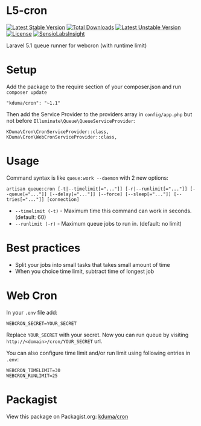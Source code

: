 # L5-cron
[![Latest Stable Version](https://poser.pugx.org/kduma/cron/v/stable.svg)](https://packagist.org/packages/kduma/cron) 
[![Total Downloads](https://poser.pugx.org/kduma/cron/downloads.svg)](https://packagist.org/packages/kduma/cron) 
[![Latest Unstable Version](https://poser.pugx.org/kduma/cron/v/unstable.svg)](https://packagist.org/packages/kduma/cron) 
[![License](https://poser.pugx.org/kduma/cron/license.svg)](https://packagist.org/packages/kduma/cron)
[![SensioLabsInsight](https://insight.sensiolabs.com/projects/d4c13dd0-ded4-4d89-82c2-34e30b6eec09/mini.png)](https://insight.sensiolabs.com/projects/d4c13dd0-ded4-4d89-82c2-34e30b6eec09)

Laravel 5.1 queue runner for webcron (with runtime limit)

# Setup
Add the package to the require section of your composer.json and run `composer update`

    "kduma/cron": "~1.1"

Then add the Service Provider to the providers array in `config/app.php` but not before `Illuminate\Queue\QueueServiceProvider`:

    KDuma\Cron\CronServiceProvider::class,
    KDuma\Cron\WebCronServiceProvider::class,


# Usage

Command syntax is like `queue:work --daemon` with 2 new options:

    artisan queue:cron [-t|--timelimit[="..."]] [-r|--runlimit[="..."]] [--queue[="..."]] [--delay[="..."]] [--force] [--sleep[="..."]] [--tries[="..."]] [connection]
    
- `--timelimit (-t)` - Maximum time this command can work in seconds. (default: 60)
- `--runlimit (-r)` - Maximum queue jobs to run in. (default: no limit)


# Best practices

- Split your jobs into small tasks that takes small amount of time
- When you choice time limit, subtract time of longest job


# Web Cron

In your `.env` file add:

    WEBCRON_SECRET=YOUR_SECRET

Replace `YOUR_SECRET` with your secret. Now you can run queue by visiting `http://<domain>/cron/YOUR_SECRET` url.

You can also configure time limit and/or run limit using following entries in `.env`:

    WEBCRON_TIMELIMIT=30
    WEBCRON_RUNLIMIT=25
    
# Packagist
View this package on Packagist.org: [kduma/cron](https://packagist.org/packages/kduma/cron)